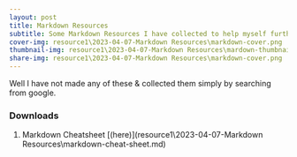 ```yaml
---
layout: post
title: Markdown Resources
subtitle: Some Markdown Resources I have collected to help myself further develope this site
cover-img: resource1\2023-04-07-Markdown Resources\markdown-cover.png
thumbnail-img: resource1\2023-04-07-Markdown Resources\mardown-thumbnail.png
share-img: resource1\2023-04-07-Markdown Resources\markdown-cover.png
---
```


Well I have not made any of these & collected them simply by searching from google.
### Downloads
1. Markdown Cheatsheet [(here)](resource1\2023-04-07-Markdown Resources\markdown-cheat-sheet.md)
